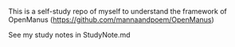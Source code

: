 This is a self-study repo of myself to understand the framework of OpenManus (https://github.com/mannaandpoem/OpenManus)

See my study notes in StudyNote.md
